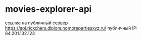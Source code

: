 # movies-explorer-api
ссылка на публичный сервер https://api.rickchers.diplom.nomorepartiesxyz.ru/
публичный IP: 84.201.132.123